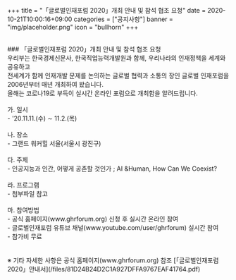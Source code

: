 +++
title = "「글로벌인재포럼 2020」개최 안내 및 참석 협조 요청"
date = 2020-10-21T10:00:16+09:00
categories = ["공지사항"]
banner = "img/placeholder.png"
icon = "bullhorn"
+++
<!--more-->

<br>
### 「글로벌인재포럼 2020」개최 안내 및 참석 협조 요청


<br>
우리부는 한국경제신문사, 한국직업능력개발원과 함께, 우리나라의 인재정책을 세계와 공유하고
<br>
전세계가 함께 인재개발 문제를 논의하는 글로벌 협력과 소통의 장인 글로벌 인재포럼을
<br>
2006년부터 매년 개최하여 왔습니다.
<br>
올해는 코로나19로 부득이 실시간 온라인 포럼으로 개최함을 알려드립니다.
<br>
<br>
가. 일시
<br>
- '20.11.11.(수) ∼ 11.2.(목)
<br>
<br>
나. 장소
<br>
- 그랜드 워커힐 서울(서울시 광진구)
<br>
<br>
다. 주제
<br>
- 인공지능과 인간, 어떻게 공존할 것인가 ; AI &Human, How Can We Coexist?
<br>
<br>
라. 프로그램
<br>
- 첨부파일 참고
<br>
<br>
마. 참여방법
<br>
- 공식 홈페이지(www.ghrforum.org) 신청 후 실시간 온라인 참여
<br>
- 글로벌인재포럼 유튜브 채널(www.youtube.com/user/ghrforum) 실시간 참여
<br>
- 참가비 무료
<br>
<br>
<br>
※ 기타 자세한 사항은 공식 홈페이지(www.ghrforum.org) 참조
[「글로벌인재포럼 2020」안내서](/files/81D24B24D2C1A927DFFA9767EAF41764.pdf)
<br>
<br>
